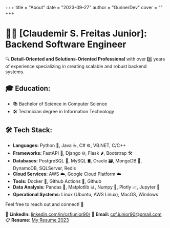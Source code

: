 +++
title = "About"
date = "2023-09-27"
author = "GunnerDev"
cover = ""
+++

# 👨‍💻 [Claudemir S. Freitas Junior]: Backend Software Engineer

🔍 **Detail-Oriented and Solutions-Oriented Professional** with over 9️⃣ years of experience specializing in creating scalable and robust backend systems.

## 🎓 **Education:**
- 📚 Bachelor of Science in Computer Science
- 🛠️ Technician degree in Information Technology

## 🛠️ **Tech Stack:**
- **Languages:** Python 🐍, Java ☕, C# ⚙️, VB.NET, C/C++
- **Frameworks:** FastAPI 🚀, Django 🌐, Flask 🌶️, Bootstrap 🛠️
- **Databases:** PostgreSQL 🐘, MySQL 🛢️, Oracle 🗃️, MongoDB 🍃, DynamoDB, SQLServer, Redis
- **Cloud Services:** AWS ☁️, Google Cloud Platform ☁️
- **Tools:** Docker 🐳, Github Actions 🔄, Github
- **Data Analysis:** Pandas 🐼, Matplotlib 📊, Numpy 🔢, Plotly 📈, Jupyter 📓
- **Operational Systems:** Linux (Ubuntu, AWS Linux), MacOS, Windows



Feel free to reach out and connect! 👥

🔗 **LinkedIn:** [linkedin.com/in/csfjunior90/](#)
📧 **Email:** [csf.junior90@gmail.com](mailto:csf.junior90@gmail.com)
📋 **Resume:** [My Resume 2023](/resume.pdf)
